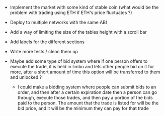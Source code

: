 -   Implement the market with some kind of stable coin (what would be the problem with trading using ETH if ETH's price fluctuates ?)
-   Deploy to multiple networks with the same ABI

-   Add a way of limiting the size of the tables height with a scroll bar
-   Add labels for the different sections
-   Write more tests / clean them up

-   Maybe add some type of bid system where if one person offers to execute the trade, it is held in limbo and lets other people bid on it for more, after a short amount of time this option will be transferred to them and unlocked ?
    -   I could make a bidding system where people can submit bids to an order, and then after a certain expiration date then a person can go through, execute those trades, and then pay a portion of the bids paid to the person. The amount that the trade is listed for will be the bid price, and it will be the minimum they can pay for that trade
